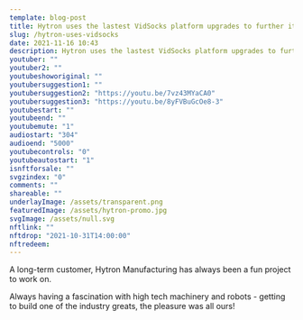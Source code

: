 ```yaml
---
template: blog-post
title: Hytron uses the lastest VidSocks platform upgrades to further its reach with its customers
slug: /hytron-uses-vidsocks
date: 2021-11-16 10:43
description: Hytron uses the lastest VidSocks platform upgrades to further its reach with its customers
youtuber: ""
youtuber2: ""
youtubeshoworiginal: ""
youtubersuggestion1: ""
youtubersuggestion2: "https://youtu.be/7vz43MYaCA0"
youtubersuggestion3: "https://youtu.be/8yFVBuGcOe8-3"
youtubestart: ""
youtubeend: ""
youtubemute: "1"
audiostart: "304"
audioend: "5000"
youtubecontrols: "0"
youtubeautostart: "1"
isnftforsale: ""
svgzindex: "0"
comments: ""
shareable: ""
underlayImage: /assets/transparent.png
featuredImage: /assets/hytron-promo.jpg
svgImage: /assets/null.svg
nftlink: ""
nftdrop: "2021-10-31T14:00:00"
nftredeem:
---
```

A long-term customer, Hytron Manufacturing has always been a fun project to work on. 

Always having a fascination with high tech machinery and robots - getting to build one of the industry greats, the pleasure was all ours!

